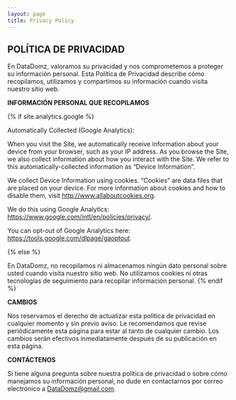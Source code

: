 ```yaml
---
layout: page
title: Privacy Policy
---
```


<div class="col-lg-12 text-center">
	<h2 class="section-heading text-uppercase">POLÍTICA DE PRIVACIDAD</h2>
</div>

En DataDomz, valoramos su privacidad y nos comprometemos a proteger su información personal. Esta Política de Privacidad describe cómo recopilamos, utilizamos y compartimos su información cuando visita nuestro sitio web.

**INFORMACIÓN PERSONAL QUE RECOPILAMOS**

{% if site.analytics.google %}

Automatically Collected (Google Analytics):

When you visit the Site, we automatically receive information about your device from your browser, such as your IP address. As you browse the Site, we also collect information about how you interact with the Site. We refer to this automatically-collected information as “Device Information”.

We collect Device Information using cookies. “Cookies” are data files that are placed on your device. For more information about cookies and how to disable them, visit http://www.allaboutcookies.org.

We do this using Google Analytics: <https://www.google.com/intl/en/policies/privacy/>.

You can opt-out of Google Analytics here: <https://tools.google.com/dlpage/gaoptout>.

{% else %}

En DataDomz, no recopilamos ni almacenamos ningún dato personal sobre usted cuando visita nuestro sitio web. No utilizamos cookies ni otras tecnologías de seguimiento para recopilar información personal.
{% endif %}

**CAMBIOS**

Nos reservamos el derecho de actualizar esta política de privacidad en cualquier momento y sin previo aviso. Le recomendamos que revise periódicamente esta página para estar al tanto de cualquier cambio. Los cambios serán efectivos inmediatamente después de su publicación en esta página.

**CONTÁCTENOS**

Si tiene alguna pregunta sobre nuestra política de privacidad o sobre cómo manejamos su información personal, no dude en contactarnos por correo electrónico a DataDomz@gmail.com.
